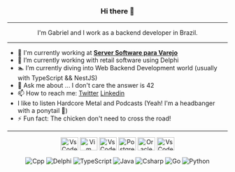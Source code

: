 <h3 align="center"> Hi there 👋 </h3>

---

<p align="center">
I'm Gabriel and I work as a backend developer in Brazil.
</p>

---

- 🏢 I'm currently working at [**Server Software para Varejo**](https://serverinfo.com.br/)
- 🔭 I’m currently working with retail software using Delphi
- 🏊 I’m currently diving into Web Backend Development world (usually with TypeScript && NestJS)
- 💬 Ask me about ... I don't care the answer is 42
- 📫 How to reach me: [Twitter](https://twitter.com/GabrielOBecker) [Linkedin](https://www.linkedin.com/in/gbebcker/)
- I like to listen Hardcore Metal and Podcasts (Yeah! I'm a headbanger with a ponytail 🤘)
- ⚡ Fun fact: The chicken don't need to cross the road!

---

<p align="center">
<img align="center" alt="VsCode" height="30" width="40" src="https://cdn.jsdelivr.net/gh/devicons/devicon/icons/git/git-original.svg" />
<img align="center" alt="Vim" height="30" width="40" src="https://cdn.jsdelivr.net/gh/devicons/devicon/icons/vim/vim-original.svg">
<img align="center" alt="VsCode" height="30" width="40" src="https://cdn.jsdelivr.net/gh/devicons/devicon/icons/vscode/vscode-original.svg" />
<img align="center" alt="Postgres" height="30" width="40" src="https://cdn.jsdelivr.net/gh/devicons/devicon/icons/postgresql/postgresql-original.svg" />
<img align="center" alt="Oracle" height="30" width="40" src="https://cdn.jsdelivr.net/gh/devicons/devicon/icons/oracle/oracle-original.svg" />
<img align="center" alt="VsCode" height="30" width="40" src="https://cdn.jsdelivr.net/gh/devicons/devicon/icons/linux/linux-original.svg" />
</p>
<p align="center">
<img align="center" alt="Cpp" src="https://img.shields.io/badge/C%2B%2B-00599C?style=for-the-badge&logo=c%2B%2B&logoColor=white">
<img align="center" alt="Delphi" src="https://img.shields.io/badge/Delphi-B22222?style=for-the-badge&logo=delphi&logoColor=white">
<img align="center" alt="TypeScript" src="https://img.shields.io/badge/TypeScript-007ACC?style=for-the-badge&logo=typescript&logoColor=white">
<img align="center" alt="Java" src="https://img.shields.io/badge/Java-ED8B00?style=for-the-badge&logo=java&logoColor=white">
<img align="center" alt="Csharp" src="https://img.shields.io/badge/C%23-239120?style=for-the-badge&logo=c-sharp&logoColor=white">
<img align="center" alt="Go" src="https://img.shields.io/badge/Go-00ADD8?style=for-the-badge&logo=go&logoColor=white">  
<img align="center" alt="Python" src="https://img.shields.io/badge/Python-FFD43B?style=for-the-badge&logo=python&logoColor=darkgreen">
</p>
  
<!--
**GBeckerRS/GBeckerRS** is a ✨ _special_ ✨ repository because its `README.md` (this file) appears on your GitHub profile.

Here are some ideas to get you started:

- 🔭 I’m currently working on ...
- 🌱 I’m currently learning ...
- 👯 I’m looking to collaborate on ...
- 🤔 I’m looking for help with ...
- 💬 Ask me about ...
- 📫 How to reach me: ...
- 😄 Pronouns: ...
- ⚡ Fun fact: ...
-->
